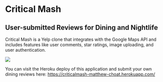 <h1>Critical Mash </h1> 
  <h2> User-submitted Reviews for Dining and Nightlife </h2>

Critical Mash is a Yelp clone that integrates with the Google Maps API and includes features like user comments, star ratings, image uploading, and user authentication.

<img src="https://matthewchoat.netlify.com/nomster.png" />

You can visit the Heroku deploy of this application and submit your own dining reviews here: https://criticalmash-matthew-choat.herokuapp.com/
